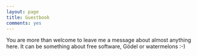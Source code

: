 ```yaml
---
layout: page
title: Guestbook
comments: yes
---
```


You are more than welcome to leave me a message about almost anything here. 
It can be something about free software, Gödel or watermelons :-)
